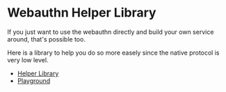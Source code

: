Webauthn Helper Library
=======================

If you just want to use the webauthn directly and build your own service around, that's possible too.

Here is a library to help you do so more easely since the native protocol is very low level.

- [Helper Library](https://github.com/passwordless-id/webauthn)
- [Playground](https://webauthn.passwordless.id/demos/playground.html)